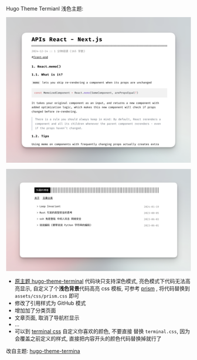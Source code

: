 Hugo Theme Termianl 浅色主题:

![描述](docs/assets/b.png)

![描述](docs/assets/d.png)

- [原主题 hugo-theme-terminal](https://github.com/panr/hugo-theme-terminal) 代码块只支持深色模式, 亮色模式下代码无法高亮显示, 自定义了个**浅色背景**代码高亮 css 模板, 可参考 [prism](https://github.com/PrismJS/prism-themes/blob/master/template/prism-theme-template.css) , 将代码替换到 `assets/css/prism.css` 即可
- 修改了引用样式为 GitHub 模式
- 增加加了分类页面
- 文章页面, 取消了导航栏显示
- ...
- 可以到 [terminal css](https://panr.github.io/terminal-css/) 自定义你喜欢的颜色, 不要直接 替换  `terminal.css`, 因为会覆盖之前定义的样式, 直接把内容开头的颜色代码替换掉就行了

改自主题: [hugo-theme-termina](https://github.com/panr/hugo-theme-terminal)
